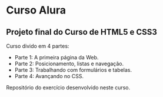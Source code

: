 # Curso Alura
## Projeto final do Curso de HTML5 e CSS3

Curso divido em 4 partes:

- Parte 1: A primeira página da Web.
- Parte 2: Posicionamento, listas e navegação.
- Parte 3: Trabalhando com formulários e tabelas.
- Parte 4: Avançando no CSS.

Repositório do exercício desenvolvido neste curso.

